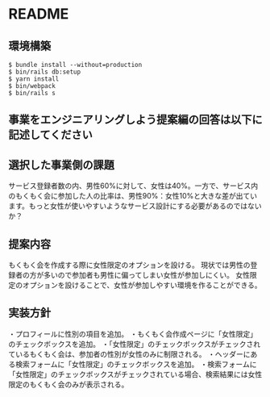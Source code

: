# README

## 環境構築
```
$ bundle install --without=production
$ bin/rails db:setup
$ yarn install
$ bin/webpack
$ bin/rails s
```

## 事業をエンジニアリングしよう提案編の回答は以下に記述してください
## 選択した事業側の課題
サービス登録者数の内、男性60%に対して、女性は40%。一方で、サービス内のもくもく会に参加した人の比率は、男性90%：女性10%と大きな差が出ています。もっと女性が使いやすいようなサービス設計にする必要があるのではないか？

## 提案内容
もくもく会を作成する際に女性限定のオプションを設ける。
現状では男性の登録者の方が多いので参加者も男性に偏ってしまい女性が参加しにくい。
女性限定のオプションを設けることで、女性が参加しやすい環境を作ることができる。

## 実装方針
・プロフィールに性別の項目を追加。
・もくもく会作成ページに「女性限定」のチェックボックスを追加。
・「女性限定」のチェックボックスがチェックされているもくもく会は、参加者の性別が女性のみに制限される。
・ヘッダーにある検索フォームに「女性限定」のチェックボックスを追加。
・検索フォームに「女性限定」のチェックボックスがチェックされている場合、検索結果には女性限定のもくもく会のみが表示される。